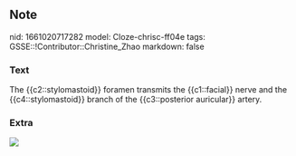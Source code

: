 ## Note
nid: 1661020717282
model: Cloze-chrisc-ff04e
tags: GSSE::!Contributor::Christine_Zhao
markdown: false

### Text
<div>
  <div>
    <div>
      <div>
        The {{c2::stylomastoid}} foramen transmits the
        {{c1::facial}} nerve and the {{c4::stylomastoid}} branch of
        the {{c3::posterior auricular}} artery.
      </div>
    </div>
  </div>
</div>

### Extra
<img src="Screen%20Shot%202021-08-01%20at%209.20.34%20am.png">
